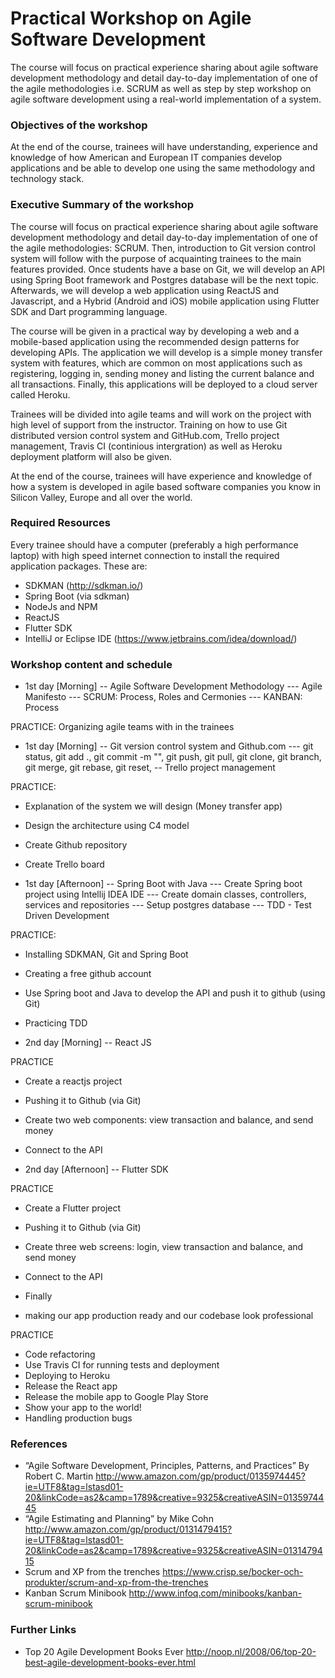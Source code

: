 # Practical Workshop on Agile Software Development

The course will focus on practical experience sharing about agile software development methodology and detail day-to-day implementation of one of the agile methodologies i.e. SCRUM as well as step by step workshop on agile software development using a real-world implementation of a system.

### Objectives of the workshop 
At the end of the course, trainees will have understanding, experience and knowledge of how American and European IT companies develop applications and be able to develop one using the same methodology and technology stack.

### Executive Summary of the workshop

The course will focus on practical experience sharing about agile software development methodology and detail day-to-day implementation of one of the agile methodologies: SCRUM. Then, introduction to Git version control system will follow with the purpose of acquainting trainees to the main features provided. Once students have a base on Git, we will develop an API using Spring Boot framework and Postgres database will be the next topic. Afterwards, we will develop a web application using ReactJS and Javascript, and a Hybrid (Android and iOS) mobile application using Flutter SDK and Dart programming language.

The course will be given in a practical way by developing a web and a mobile-based application using the recommended design patterns for developing APIs. The application we will develop is a simple money transfer system with features, which are common on most applications such as registering, logging in, sending money and listing the current balance and all transactions. Finally, this applications will be deployed to a cloud server called Heroku. 

Trainees will be divided into agile teams and will work on the project with high level of support from the instructor. Training on how to use Git distributed version control system and GitHub.com, Trello project management, Travis CI (continious intergration) as well as Heroku deployment platform will also be given.

At the end of the course, trainees will have experience and knowledge of how a system is developed in agile based software companies you know in Silicon Valley, Europe and all over the world.

### Required Resources
Every trainee should have a computer (preferably a high performance laptop) with high speed internet connection to install the required application packages. These are: 
- SDKMAN (http://sdkman.io/)
- Spring Boot (via sdkman)
- NodeJs and NPM
- ReactJS
- Flutter SDK
- IntelliJ or Eclipse IDE (https://www.jetbrains.com/idea/download/)

### Workshop content and schedule
- 1st day [Morning]
-- Agile Software Development Methodology
--- Agile Manifesto
--- SCRUM: Process, Roles and Cermonies
--- KANBAN: Process

PRACTICE:
Organizing agile teams with in the trainees

- 1st day [Morning]
-- Git version control system and Github.com
--- git status, git add ., git commit -m "<message>", git push, git pull, git clone, git branch, git merge, git rebase, git reset, 
-- Trello project management
  
PRACTICE:
- Explanation of the system we will design (Money transfer app)
- Design the architecture using C4 model
- Create Github repository
- Create Trello board

- 1st day [Afternoon]
-- Spring Boot with Java
--- Create Spring boot project using Intellij IDEA IDE
--- Create domain classes, controllers, services and repositories
--- Setup postgres database
--- TDD - Test Driven Development

PRACTICE: 
- Installing SDKMAN, Git and Spring Boot
- Creating a free github account
- Use Spring boot and Java to develop the API and push it to github (using Git)
- Practicing TDD

- 2nd day [Morning]
-- React JS

PRACTICE
- Create a reactjs project
- Pushing it to Github (via Git)
- Create two web components: view transaction and balance, and send money
- Connect to the API

- 2nd day [Afternoon]
-- Flutter SDK

PRACTICE
- Create a Flutter project
- Pushing it to Github (via Git)
- Create three web screens: login, view transaction and balance, and send money
- Connect to the API

- Finally
- making our app production ready and our codebase look professional

PRACTICE
- Code refactoring
- Use Travis CI for running tests and deployment
- Deploying to Heroku
- Release the React app
- Release the mobile app to Google Play Store
- Show your app to the world!
- Handling production bugs

### References
- “Agile Software Development, Principles, Patterns, and Practices” By Robert C. Martin
http://www.amazon.com/gp/product/0135974445?ie=UTF8&tag=lstasd01-20&linkCode=as2&camp=1789&creative=9325&creativeASIN=0135974445 
- “Agile Estimating and Planning” by Mike Cohn 
http://www.amazon.com/gp/product/0131479415?ie=UTF8&tag=lstasd01-20&linkCode=as2&camp=1789&creative=9325&creativeASIN=0131479415
- Scrum and XP from the trenches
https://www.crisp.se/bocker-och-produkter/scrum-and-xp-from-the-trenches 
- Kanban Scrum Minibook
http://www.infoq.com/minibooks/kanban-scrum-minibook

### Further Links
- Top 20 Agile Development Books Ever
http://noop.nl/2008/06/top-20-best-agile-development-books-ever.html


